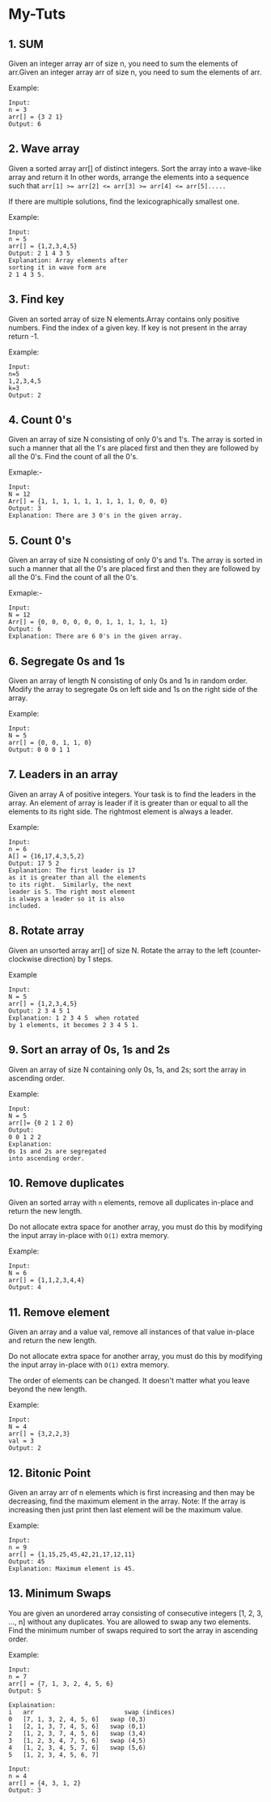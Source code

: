 # My-Tuts

## 1. SUM

Given an integer array arr of size n, you need to sum the elements of arr.Given an integer array arr of size n, you need to sum the elements of arr.

Example:

```
Input:
n = 3
arr[] = {3 2 1}
Output: 6
```

## 2. Wave array

Given a sorted array arr[] of distinct integers. Sort the array into a wave-like array and return it
In other words, arrange the elements into a sequence such that `arr[1] >= arr[2] <= arr[3] >= arr[4] <= arr[5].....`

If there are multiple solutions, find the lexicographically smallest one.

Example:

```
Input:
n = 5
arr[] = {1,2,3,4,5}
Output: 2 1 4 3 5
Explanation: Array elements after
sorting it in wave form are
2 1 4 3 5.
```

## 3. Find key

Given an sorted array of size N elements.Array contains only positive numbers. Find the index of a given key. If key is not present in the array return -1.

Example:

```
Input:
n=5
1,2,3,4,5
k=3
Output: 2
```

## 4. Count 0's

Given an array of size N consisting of only 0's and 1's. The array is sorted in such a manner that all the 1's are placed first and then they are followed by all the 0's. Find the count of all the 0's.

Exmaple:-

```
Input:
N = 12
Arr[] = {1, 1, 1, 1, 1, 1, 1, 1, 1, 0, 0, 0}
Output: 3
Explanation: There are 3 0's in the given array.

```

## 5. Count 0's

Given an array of size N consisting of only 0's and 1's. The array is sorted in such a manner that all the 0's are placed first and then they are followed by all the 0's. Find the count of all the 0's.

Exmaple:-

```
Input:
N = 12
Arr[] = {0, 0, 0, 0, 0, 0, 1, 1, 1, 1, 1, 1}
Output: 6
Explanation: There are 6 0's in the given array.
```

## 6. Segregate 0s and 1s

Given an array of length N consisting of only 0s and 1s in random order. Modify the array to segregate 0s on left side and 1s on the right side of the array.

Example:

```
Input:
N = 5
arr[] = {0, 0, 1, 1, 0}
Output: 0 0 0 1 1

```

## 7. Leaders in an array

Given an array A of positive integers. Your task is to find the leaders in the array. An element of array is leader if it is greater than or equal to all the elements to its right side. The rightmost element is always a leader.

Example:

```
Input:
n = 6
A[] = {16,17,4,3,5,2}
Output: 17 5 2
Explanation: The first leader is 17
as it is greater than all the elements
to its right.  Similarly, the next
leader is 5. The right most element
is always a leader so it is also
included.

```

## 8. Rotate array

Given an unsorted array arr[] of size N. Rotate the array to the left (counter-clockwise direction) by 1 steps.

Example

```
Input:
N = 5
arr[] = {1,2,3,4,5}
Output: 2 3 4 5 1
Explanation: 1 2 3 4 5  when rotated
by 1 elements, it becomes 2 3 4 5 1.
```

## 9. Sort an array of 0s, 1s and 2s

Given an array of size N containing only 0s, 1s, and 2s; sort the array in ascending order.

Example:

```
Input:
N = 5
arr[]= {0 2 1 2 0}
Output:
0 0 1 2 2
Explanation:
0s 1s and 2s are segregated
into ascending order.
```

## 10. Remove duplicates

Given an sorted array with `n` elements, remove all duplicates in-place and return the new length.

Do not allocate extra space for another array, you must do this by modifying the input array in-place with `O(1)` extra memory.

Example:

```
Input:
N = 6
arr[] = {1,1,2,3,4,4}
Output: 4
```

## 11. Remove element

Given an array and a value val, remove all instances of that value in-place and return the new length.

Do not allocate extra space for another array, you must do this by modifying the input array in-place with `O(1)` extra memory.

The order of elements can be changed. It doesn't matter what you leave beyond the new length.

Example:

```
Input:
N = 4
arr[] = {3,2,2,3}
val = 3
Output: 2
```

## 12. Bitonic Point

Given an array arr of n elements which is first increasing and then may be decreasing, find the maximum element in the array.
Note: If the array is increasing then just print then last element will be the maximum value.

Example:

```
Input:
n = 9
arr[] = {1,15,25,45,42,21,17,12,11}
Output: 45
Explanation: Maximum element is 45.
```

## 13. Minimum Swaps

You are given an unordered array consisting of consecutive integers [1, 2, 3, ..., n] without any duplicates. You are allowed to swap any two elements. Find the minimum number of swaps required to sort the array in ascending order.

Example:

```
Input:
n = 7
arr[] = {7, 1, 3, 2, 4, 5, 6}
Output: 5

Explaination:
i   arr                         swap (indices)
0   [7, 1, 3, 2, 4, 5, 6]   swap (0,3)
1   [2, 1, 3, 7, 4, 5, 6]   swap (0,1)
2   [1, 2, 3, 7, 4, 5, 6]   swap (3,4)
3   [1, 2, 3, 4, 7, 5, 6]   swap (4,5)
4   [1, 2, 3, 4, 5, 7, 6]   swap (5,6)
5   [1, 2, 3, 4, 5, 6, 7]
```

```
Input:
n = 4
arr[] = {4, 3, 1, 2}
Output: 3
```
